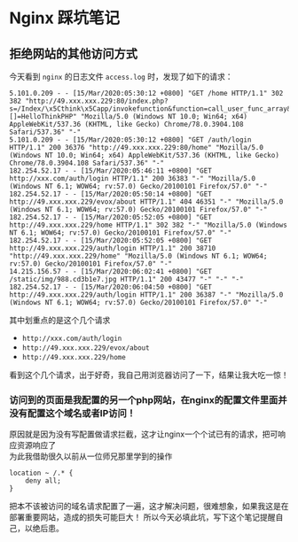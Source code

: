# Nginx 踩坑笔记
## 拒绝网站的其他访问方式
今天看到 `nginx` 的日志文件 `access.log` 时，发现了如下的请求：

```shell
5.101.0.209 - - [15/Mar/2020:05:30:12 +0800] "GET /home HTTP/1.1" 302 382 "http://49.xxx.xxx.229:80/index.php?s=/Index/\x5Cthink\x5Capp/invokefunction&function=call_user_func_array&vars[0]=md5&vars[1][]=HelloThinkPHP" "Mozilla/5.0 (Windows NT 10.0; Win64; x64) AppleWebKit/537.36 (KHTML, like Gecko) Chrome/78.0.3904.108 Safari/537.36" "-"
5.101.0.209 - - [15/Mar/2020:05:30:12 +0800] "GET /auth/login HTTP/1.1" 200 36376 "http://49.xxx.xxx.229:80/home" "Mozilla/5.0 (Windows NT 10.0; Win64; x64) AppleWebKit/537.36 (KHTML, like Gecko) Chrome/78.0.3904.108 Safari/537.36" "-"
182.254.52.17 - - [15/Mar/2020:05:46:11 +0800] "GET http://xxx.com/auth/login HTTP/1.1" 200 36383 "-" "Mozilla/5.0 (Windows NT 6.1; WOW64; rv:57.0) Gecko/20100101 Firefox/57.0" "-"
182.254.52.17 - - [15/Mar/2020:05:50:14 +0800] "GET http://49.xxx.xxx.229/evox/about HTTP/1.1" 404 46351 "-" "Mozilla/5.0 (Windows NT 6.1; WOW64; rv:57.0) Gecko/20100101 Firefox/57.0" "-"
182.254.52.17 - - [15/Mar/2020:05:52:05 +0800] "GET http://49.xxx.xxx.229/home HTTP/1.1" 302 382 "-" "Mozilla/5.0 (Windows NT 6.1; WOW64; rv:57.0) Gecko/20100101 Firefox/57.0" "-"
182.254.52.17 - - [15/Mar/2020:05:52:05 +0800] "GET http://49.xxx.xxx.229/auth/login HTTP/1.1" 200 38710 "http://49.xxx.xxx.229/home" "Mozilla/5.0 (Windows NT 6.1; WOW64; rv:57.0) Gecko/20100101 Firefox/57.0" "-"
14.215.156.57 - - [15/Mar/2020:06:02:41 +0800] "GET /static/img/988.cd3b1e7.jpg HTTP/1.1" 200 43477 "-" "-" "-"
182.254.52.17 - - [15/Mar/2020:06:04:50 +0800] "GET http://49.xxx.xxx.229/auth/login HTTP/1.1" 200 36387 "-" "Mozilla/5.0 (Windows NT 6.1; WOW64; rv:57.0) Gecko/20100101 Firefox/57.0" "-"
```
其中划重点的是这个几个请求  
* `http://xxx.com/auth/login`
* `http://49.xxx.xxx.229/evox/about`
* `http://49.xxx.xxx.229/home`  

看到这个几个请求，出于好奇，我自己用浏览器访问了一下，结果让我大吃一惊！  
### **访问到的页面是我配置的另一个php网站，在nginx的配置文件里面并没有配置这个域名或者IP访问！**  
原因就是因为没有写配置做请求拦截，这才让nginx一个个试已有的请求，把可响应资源响应了  
为此我借助很久以前从一位师兄那里学到的操作
```smartyconf
location ~ /.* {
    deny all;
}
```  
把本不该被访问的域名请求配置了一遍，这才解决问题，很难想象，如果我这是在部署重要网站，造成的损失可能巨大！
所以今天必填此坑，写下这个笔记提醒自己，以绝后患。